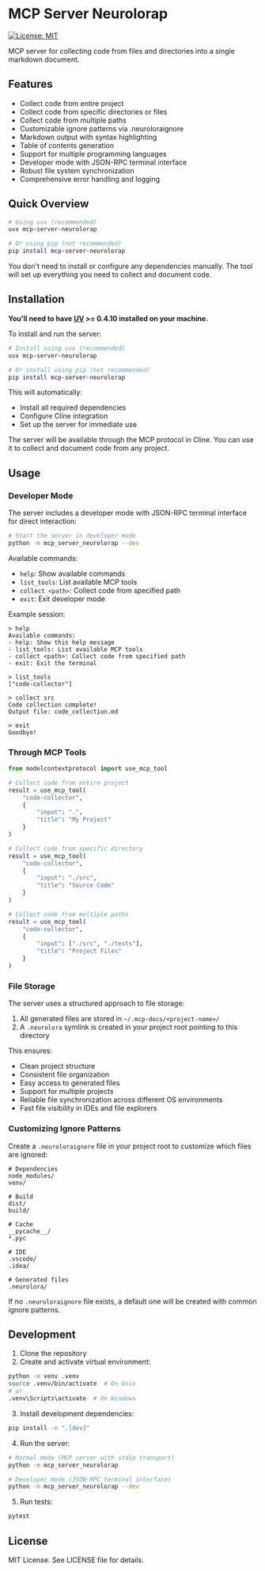 # MCP Server Neurolorap

[![License: MIT](https://img.shields.io/badge/License-MIT-yellow.svg)](https://opensource.org/licenses/MIT)

MCP server for collecting code from files and directories into a single markdown document.

## Features

- Collect code from entire project
- Collect code from specific directories or files
- Collect code from multiple paths
- Customizable ignore patterns via .neuroloraignore
- Markdown output with syntax highlighting
- Table of contents generation
- Support for multiple programming languages
- Developer mode with JSON-RPC terminal interface
- Robust file system synchronization
- Comprehensive error handling and logging

## Quick Overview

```sh
# Using uvx (recommended)
uvx mcp-server-neurolorap

# Or using pip (not recommended)
pip install mcp-server-neurolorap
```

You don't need to install or configure any dependencies manually. The tool will set up everything you need to collect and document code.

## Installation

**You'll need to have [UV](https://docs.astral.sh/uv/) >= 0.4.10 installed on your machine.**

To install and run the server:

```sh
# Install using uvx (recommended)
uvx mcp-server-neurolorap

# Or install using pip (not recommended)
pip install mcp-server-neurolorap
```

This will automatically:

- Install all required dependencies
- Configure Cline integration
- Set up the server for immediate use

The server will be available through the MCP protocol in Cline. You can use it to collect and document code from any project.

## Usage

### Developer Mode

The server includes a developer mode with JSON-RPC terminal interface for direct interaction:

```bash
# Start the server in developer mode
python -m mcp_server_neurolorap --dev
```

Available commands:

- `help`: Show available commands
- `list_tools`: List available MCP tools
- `collect <path>`: Collect code from specified path
- `exit`: Exit developer mode

Example session:

```
> help
Available commands:
- help: Show this help message
- list_tools: List available MCP tools
- collect <path>: Collect code from specified path
- exit: Exit the terminal

> list_tools
["code-collector"]

> collect src
Code collection complete!
Output file: code_collection.md

> exit
Goodbye!
```

### Through MCP Tools

```python
from modelcontextprotocol import use_mcp_tool

# Collect code from entire project
result = use_mcp_tool(
    "code-collector",
    {
        "input": ".",
        "title": "My Project"
    }
)

# Collect code from specific directory
result = use_mcp_tool(
    "code-collector",
    {
        "input": "./src",
        "title": "Source Code"
    }
)

# Collect code from multiple paths
result = use_mcp_tool(
    "code-collector",
    {
        "input": ["./src", "./tests"],
        "title": "Project Files"
    }
)
```

### File Storage

The server uses a structured approach to file storage:

1. All generated files are stored in `~/.mcp-docs/<project-name>/`
2. A `.neurolora` symlink is created in your project root pointing to this directory

This ensures:

- Clean project structure
- Consistent file organization
- Easy access to generated files
- Support for multiple projects
- Reliable file synchronization across different OS environments
- Fast file visibility in IDEs and file explorers

### Customizing Ignore Patterns

Create a `.neuroloraignore` file in your project root to customize which files are ignored:

```gitignore
# Dependencies
node_modules/
venv/

# Build
dist/
build/

# Cache
__pycache__/
*.pyc

# IDE
.vscode/
.idea/

# Generated files
.neurolora/
```

If no `.neuroloraignore` file exists, a default one will be created with common ignore patterns.

## Development

1. Clone the repository
2. Create and activate virtual environment:

```sh
python -m venv .venv
source .venv/bin/activate  # On Unix
# or
.venv\Scripts\activate  # On Windows
```

3. Install development dependencies:

```sh
pip install -e ".[dev]"
```

4. Run the server:

```sh
# Normal mode (MCP server with stdio transport)
python -m mcp_server_neurolorap

# Developer mode (JSON-RPC terminal interface)
python -m mcp_server_neurolorap --dev
```

5. Run tests:

```sh
pytest
```

## License

MIT License. See LICENSE file for details.
